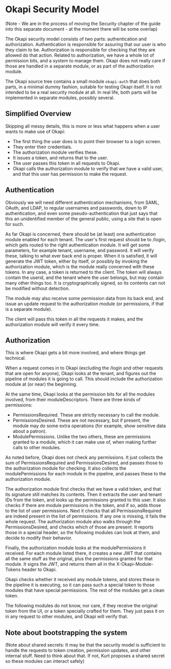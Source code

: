 # Okapi Security Model

(Note - We are in the process of moving the Security chapter of the guide into
this separate document - at the moment there will be some overlap)

The Okapi security model consists of two parts: authentication and authorization.
Authentication is responsible for assuring that our user is who they claim to be.
Authorization is responsible for checking that they are allowed do that action.
Related to authorization, we have a whole lot of permission bits,
and a system to manage them. Okapi does not really care if those are handled in
a separate module, or as part of the authorization module.

The Okapi source tree contains a small module `okapi-auth` that does both parts,
in a minimal dummy fashion, suitable for testing Okapi itself. It is not intended
to be a real security module at all. In real life, both parts will be implemented
in separate modules, possibly several.

## Simplified Overview

Skipping all messy details, this is more or less what happens when a user wants
to make use of Okapi:

* The first thing the user does is to point their browser to a login screen.
* They enter their credentials.
* The authorization module verifies these.
* It issues a token, and returns that to the user.
* The user passes this token in all requests to Okapi.
* Okapi calls the authorization module to verify that we have a valid user, and
that this user has permission to make the request.


## Authentication

Obviously we will need different authentication mechanisms, from SAML, OAuth,
and LDAP, to regular usernames and passwords, down to IP authentication, and
even some pseudo-authentication that just says that this an unidentified member
of the general public, using a site that is open for such.

As far Okapi is concerned, there should be (at least) one authentication module
enabled for each tenant. The user's first request should be to /login, which
gets routed to the right authentication module. It will get some parameters,
for example tenant, username, and password. It will verify these, talking to
what ever back end is proper. When it is satisfied, it will generate the JWT
token, either by itself, or possibly by invoking the authorization module, which
is the module really concerned with these tokens. In any case, a token is
returned to the client. The token will always contain the userid, and the
tenant where the user belongs, but may contain many other things too. It is
cryptographically signed, so its contents can not be modified without detection.

The module may also receive some permission data from its back end, and issue
an update request to the authorization module (or permissions, if that is a
separate module).

The client will pass this token in all the requests it makes, and the authorization
module will verify it every time.




## Authorization
This is where Okapi gets a bit more involved, and where things get technical.

When a request comes in to Okapi (excluding the /login and other requests that
are open for anyone), Okapi looks at the tenant, and figures out the pipeline
of modules it is going to call. This should include the authorization module at
(or near) the beginning.

At the same time, Okapi looks at the permission bits for all the modules involved,
from their moduleDescriptors. There are three kinds of permissions:

* PermissionsRequired. These are strictly necessary to call the module.
* PermissionsDesired. These are not necessary, but if present, the module may
do some extra operations (for example, show sensitive data about a patron).
* ModulePermissions. Unlike the two others, these are permissions granted to a
module, which it can make use of, when making further calls to other modules.

As noted before, Okapi does not check any permissions. It just collects the sum
of PermissionsRequired and PermissionsDesired, and passes those to the
authorization module for checking. It also collects the modulePermissions for
each module in the pipeline, and passes these to the authorization module.

The authorization module first checks that we have a valid token, and that its
signature still matches its contents. Then it extracts the user and tenant IDs
from the token, and looks up the permissions granted to this user. It also checks
if there are module permissions in the token, and if so, adds those to the list
of user permissions. Next it checks that all PermissionsRequired are indeed present
in the list of permissions. If any one is missing, it fails the whole request.
The authorization module also walks through the PermissionsDesired, and checks
which of those are present. It reports those in a special header, so the following
modules can look at them, and decide to modify their behavior.

Finally, the authorization module looks at the modulePermissions it received.
For each module listed there, it creates a new JWT that contains all the same
stuff as the original, plus the permissions granted for that module. It signs
the JWT, and returns them all in the X-Okapi-Module-Tokens header to Okapi.

Okapi checks whether it received any module tokens, and stores these in the pipeline
it is executing, so it can pass such a special token to those modules that have
special permissions. The rest of the modules get a clean token.

The following modules do not know, nor care, if they receive the original token
from the UI, or a token specially crafted for them. They just pass it on in any
request to other modules, and Okapi will verify that.





## Note about bootstrapping the system

(Note about shared secrets: It may be that the security model is sufficient to
handle the requests to token creation, permission updates, and other internal
stuff. Need to think about that. If not, Kurt proposes a shared secret so these
modules can interact safely)
